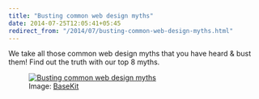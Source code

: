 ```yaml
---
title: "Busting common web design myths"
date: 2014-07-25T12:05:41+05:45
redirect_from: "/2014/07/busting-common-web-design-myths.html"
---
```


We take all those common web design myths that you have heard & bust them! Find out the truth with our top 8 myths.

<figure>
  <a href="http://4.bp.blogspot.com/-tlRfc7ZZf_E/U9Hzn3FbgZI/AAAAAAAAFhE/4TBOjkdRypQ/s1600/busting-common-web-design-myths.jpg">
    <img alt="Busting common web design myths" src="http://4.bp.blogspot.com/-tlRfc7ZZf_E/U9Hzn3FbgZI/AAAAAAAAFhE/4TBOjkdRypQ/s1600/busting-common-web-design-myths.jpg" />
  </a>

  <figcaption>Image: <a rel="nofollow" href="http://www.basekit.com/">BaseKit</a></figcaption>
</figure>
